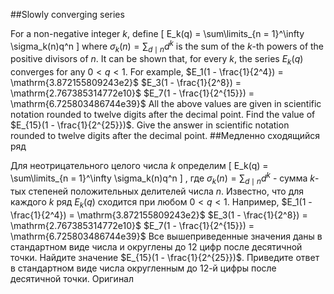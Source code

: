 ##Slowly converging series

For a non-negative integer $k$, define
\[
E_k(q) = \sum\limits_{n = 1}^\infty \sigma_k(n)q^n
\]
where $\sigma_k(n) = \sum_{d \mid n} d^k$ is the sum of the $k$-th powers of the positive divisors of $n$.
It can be shown that, for every $k$, the series $E_k(q)$ converges for any $0 < q < 1$.
For example,
$E_1(1 - \frac{1}{2^4}) = \mathrm{3.872155809243e2}$
$E_3(1 - \frac{1}{2^8}) = \mathrm{2.767385314772e10}$
$E_7(1 - \frac{1}{2^{15}}) = \mathrm{6.725803486744e39}$
All the above values are given in scientific notation rounded to twelve digits after the decimal point.
Find the value of $E_{15}(1 - \frac{1}{2^{25}})$.
Give the answer in scientific notation rounded to twelve digits after the decimal point.
##Медленно сходящийся ряд

Для неотрицательного целого числа $k$ определим
\[
E_k(q) = \sum\limits_{n = 1}^\infty \sigma_k(n)q^n
\]
, где $\sigma_k(n) = \sum_{d \mid n} d^k$ - сумма $k$-тых степеней положительных делителей числа $n$.
Известно, что для каждого $k$ ряд $E_k(q)$ сходится при любом $0 < q < 1$.
Например,
$E_1(1 - \frac{1}{2^4}) = \mathrm{3.872155809243e2}$
$E_3(1 - \frac{1}{2^8}) = \mathrm{2.767385314772e10}$
$E_7(1 - \frac{1}{2^{15}}) = \mathrm{6.725803486744e39}$
Все вышеприведенные значения даны в стандартном виде числа и округлены до 12 цифр после десятичной точки.
Найдите значение $E_{15}(1 - \frac{1}{2^{25}})$.
Приведите ответ в стандартном виде числа округленным до 12-й цифры после десятичной точки. Оригинал
